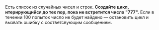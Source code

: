 Есть список из случайных чисел и строк. **Создайте цикл, итерирующийся до тех пор, пока не встретится число "777".**
Если в течении 100 попыток число не будет найдено — остановить цикл и вызвать ошибку с соответсвующим сообщением.